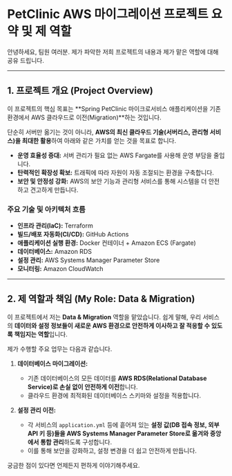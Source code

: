 # PetClinic AWS 마이그레이션 프로젝트 요약 및 제 역할

안녕하세요, 팀원 여러분.
제가 파악한 저희 프로젝트의 내용과 제가 맡은 역할에 대해 공유 드립니다.

---

## 1. 프로젝트 개요 (Project Overview)

이 프로젝트의 핵심 목표는 **Spring PetClinic 마이크로서비스 애플리케이션을 기존 환경에서 AWS 클라우드로 이전(Migration)**하는 것입니다.

단순히 서버만 옮기는 것이 아니라, **AWS의 최신 클라우드 기술(서버리스, 관리형 서비스)을 최대한 활용**하여 아래와 같은 가치를 얻는 것을 목표로 합니다.

- **운영 효율성 증대:** 서버 관리가 필요 없는 AWS Fargate를 사용해 운영 부담을 줄입니다.
- **탄력적인 확장성 확보:** 트래픽에 따라 자원이 자동 조절되는 환경을 구축합니다.
- **보안 및 안정성 강화:** AWS의 보안 기능과 관리형 서비스를 통해 시스템을 더 안전하고 견고하게 만듭니다.

### 주요 기술 및 아키텍처 흐름

- **인프라 관리(IaC):** Terraform
- **빌드/배포 자동화(CI/CD):** GitHub Actions
- **애플리케이션 실행 환경:** Docker 컨테이너 + Amazon ECS (Fargate)
- **데이터베이스:** Amazon RDS
- **설정 관리:** AWS Systems Manager Parameter Store
- **모니터링:** Amazon CloudWatch

---

## 2. 제 역할과 책임 (My Role: Data & Migration)

이 프로젝트에서 저는 **Data & Migration** 역할을 맡았습니다. 쉽게 말해, 우리 서비스의 **데이터와 설정 정보들이 새로운 AWS 환경으로 안전하게 이사하고 잘 적응할 수 있도록 책임지는 역할**입니다.

제가 수행할 주요 업무는 다음과 같습니다.

1.  **데이터베이스 마이그레이션:**
    - 기존 데이터베이스의 모든 데이터를 **AWS RDS(Relational Database Service)로 손실 없이 안전하게 이전**합니다.
    - 클라우드 환경에 최적화된 데이터베이스 스키마와 설정을 적용합니다.

2.  **설정 관리 이전:**
    - 각 서비스의 `application.yml` 등에 흩어져 있는 **설정 값(DB 접속 정보, 외부 API 키 등)들을 AWS Systems Manager Parameter Store로 옮겨와 중앙에서 통합 관리**하도록 구성합니다.
    - 이를 통해 보안을 강화하고, 설정 변경을 더 쉽고 안전하게 만듭니다.

궁금한 점이 있다면 언제든지 편하게 이야기해주세요.
